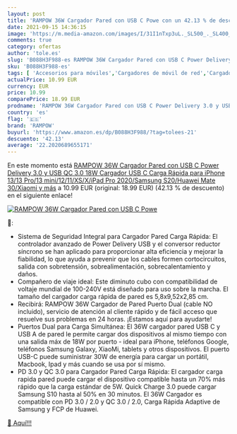 ```yaml
---
layout: post
title: 'RAMPOW 36W Cargador Pared con USB C Powe con un 42.13 % de descuento'
date: 2021-09-15 14:36:15
image: 'https://m.media-amazon.com/images/I/31I1nTxp3uL._SL500_._SL400_.jpg'
comments: true
category: ofertas
author: 'tole.es'
slug: 'B088H3F988-es RAMPOW 36W Cargador Pared con USB C Power Delivery 3.0 y...'
sku: 'B088H3F988-es'
tags: [ 'Accesorios para móviles','Cargadores de móvil de red','Cargadores para móviles','Comunicación móvil y accesorios','Electrónica','iphone','rampow', ]
actualPrice: 10.99 EUR
currency: EUR
price: 10.99
comparePrice: 18.99 EUR
prodname: 'RAMPOW 36W Cargador Pared con USB C Power Delivery 3.0 y USB QC 3.0  18W Cargador USB C Carga Rápida para iPhone 13/13 Pro/13 mini/12/11/XS/X/iPad Pro 2020/Samsung S20/Huawei Mate 30/Xiaomi y más'
country: 'es'
flag: '🇪🇸'
brand: 'RAMPOW'
buyurl: 'https://www.amazon.es/dp/B088H3F988/?tag=tolees-21'
descuento: '42.13'
average: '22.2020689655171'
---
```


En este momento está [RAMPOW 36W Cargador Pared con USB C Power Delivery 3.0 y USB QC 3.0  18W Cargador USB C Carga Rápida para iPhone 13/13 Pro/13 mini/12/11/XS/X/iPad Pro 2020/Samsung S20/Huawei Mate 30/Xiaomi y más](https://www.amazon.es/dp/B088H3F988/?tag=tolees-21) a 10.99 EUR (original: 18.99 EUR) (42.13 %  de descuento) en el siguiente enlace!

[![RAMPOW 36W Cargador Pared con USB C Powe](https://m.media-amazon.com/images/I/31I1nTxp3uL._SL500_._SL400_.jpg)](https://www.amazon.es/dp/B088H3F988/?tag=tolees-21)

🔎:

- Sistema de Seguridad Integral para Cargador Pared Carga Rápida: El controlador avanzado de Power Delivery USB y el conversor reductor síncrono se han aplicado para proporcionar alta eficiencia y mejorar la fiabilidad, lo que ayuda a prevenir que los cables formen cortocircuitos, salida con sobretensión, sobrealimentación, sobrecalentamiento y daños.
- Compañero de viaje ideal: Este diminuto cubo con compatibilidad de voltaje mundial de 100-240V está diseñado para uso sobre la marcha. El tamaño del cargador carga rápida de pared es 5,8x9,52x2,85 cm.
- Recibirá: RAMPOW 36W Cargador de Pared Puerto Dual (cable NO incluido), servicio de atención al cliente rápido y de fácil acceso que resuelve sus problemas en 24 horas. ¡Estamos aquí para ayudarte!
- Puertos Dual para Carga Simultánea: El 36W cargador pared USB C y USB A de pared le permite cargar dos dispositivos al mismo tiempo con una salida máx de 18W por puerto - ideal para iPhone, teléfonos Google, teléfonos Samsung Galaxy, XiaoMi, tablets y otros dispositivos. El puerto USB-C puede suministrar 30W de energía para cargar un portátil, Macbook, Ipad y más cuando se usa por sí mismo.
- PD 3.0 y QC 3.0 para Cargador Pared Carga Rápida: El cargador carga rapida pared puede cargar el dispositivo compatible hasta un 70% más rápido que la carga estándar de 5W. Quick Charge 3.0 puede cargar Samsung S10 hasta al 50% en 30 minutos. El 36W Cargador es compatible con PD 3.0 / 2.0 y QC 3.0 / 2.0, Carga Rápida Adaptive de Samsung y FCP de Huawei.

[🛒 Aquí!!!](https://www.amazon.es/dp/B088H3F988/?tag=tolees-21)
